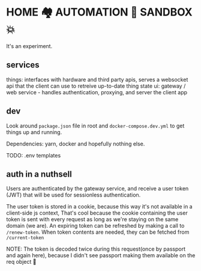 # HOME 🏘 AUTOMATION 🤖 SANDBOX 💥

It's an experiment.

## services

things: interfaces with hardware and third party apis, serves a websocket api that the client can use to retreive up-to-date thing state
ui: gateway / web service - handles authentication, proxying, and server the client app

## dev

Look around `package.json` file in root and `docker-compose.dev.yml` to get things up and running.

Dependencies: yarn, docker and hopefully nothing else.

TODO: .env templates

## auth in a nuthsell

Users are authenticated by the gateway service, and receive a user token (JWT) that will be used for sessionless authentication.

The user token is stored in a cookie, because this way it's not available in a client-side js context,
That's cool because the cookie containing the user token is sent with every request as long as we're staying
on the same domain (we are).
An expiring token can be refreshed by making a call to `/renew-token`.
When token contents are needed, they can be fetched from `/current-token`

NOTE:
The token is decoded twice during this request(once by passport and again here), because
I didn't see passport making them available on the req object 🤔
